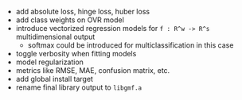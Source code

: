 * add absolute loss, hinge loss, huber loss
* add class weights on OVR model
* introduce vectorized regression models for `f : R^w -> R^s` multidimensional output
	* softmax could be introduced for multiclassification in this case
* toggle verbosity when fitting models
* model regularization
* metrics like RMSE, MAE, confusion matrix, etc.
* add global install target
* rename final library output to `libgmf.a`

